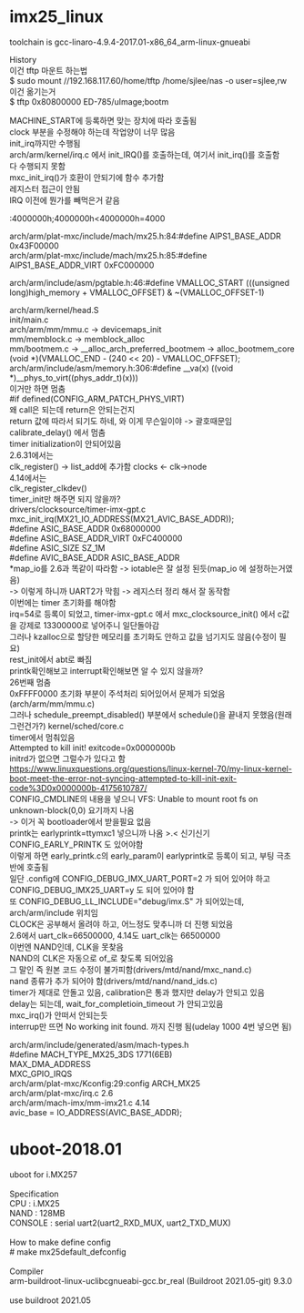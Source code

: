 # imx25_linux
toolchain is gcc-linaro-4.9.4-2017.01-x86_64_arm-linux-gnueabi

History<BR>
이건 tftp 마운트 하는법<BR>
$ sudo mount //192.168.117.60/home/tftp /home/sjlee/nas -o user=sjlee,rw<BR>
이건 옮기는거<BR>
$ tftp 0x80800000 ED-785/uImage;bootm<BR>

MACHINE_START에 등록하면 맞는 장치에 따라 호출됨<BR>
clock 부분을 수정해야 하는데 작업양이 너무 많음<BR>
init_irq까지만 수행됨<BR>
arch/arm/kernel/irq.c 에서 init_IRQ()를 호출하는데, 여기서 init_irq()를 호출함<BR>
다 수행되지 못함<BR>
mxc_init_irq()가 호환이 안되기에 함수 추가함<BR>
레지스터 접근이 안됨<BR>
IRQ 이전에 뭔가를 빼먹은거 같음<BR>

:4000000h;4000000h<4000000h=4000<BR>

arch/arm/plat-mxc/include/mach/mx25.h:84:#define AIPS1_BASE_ADDR       0x43F00000<BR>
arch/arm/plat-mxc/include/mach/mx25.h:85:#define AIPS1_BASE_ADDR_VIRT  0xFC000000<BR>

arch/arm/include/asm/pgtable.h:46:#define VMALLOC_START         (((unsigned long)high_memory + VMALLOC_OFFSET) & ~(VMALLOC_OFFSET-1)<BR>

arch/arm/kernel/head.S<BR>
init/main.c<BR>
arch/arm/mm/mmu.c -> devicemaps_init<BR>
mm/memblock.c -> memblock_alloc<BR>
mm/bootmem.c -> __alloc_arch_preferred_bootmem -> alloc_bootmem_core<BR>
(void *)(VMALLOC_END - (240 << 20) - VMALLOC_OFFSET);<BR>
arch/arm/include/asm/memory.h:306:#define __va(x)                       ((void *)__phys_to_virt((phys_addr_t)(x)))<BR>
이거만 하면 멈춤<BR>
#if defined(CONFIG_ARM_PATCH_PHYS_VIRT)<BR>
왜 call은 되는데 return은 안되는건지<BR>
return 값에 따라서 되기도 하네, 와 이게 무슨일이야 -> 괄호때문임<BR>
calibrate_delay() 에서 멈춤<BR>
timer initialization이 안되어있음<BR>
2.6.31에서는<BR>
clk_register() -> list_add에 추가함 clocks <- clk->node<BR>
4.14에서는<BR>
clk_register_clkdev()<BR>
timer_init만 해주면 되지 않을까?<BR>
drivers/clocksource/timer-imx-gpt.c<BR>
mxc_init_irq(MX21_IO_ADDRESS(MX21_AVIC_BASE_ADDR));<BR>
#define ASIC_BASE_ADDR       0x68000000<BR>
#define ASIC_BASE_ADDR_VIRT  0xFC400000<BR>
#define ASIC_SIZE            SZ_1M<BR>
#define AVIC_BASE_ADDR       ASIC_BASE_ADDR<BR>
*map_io를 2.6과 똑같이 따라함 -> iotable은 잘 설정 된듯(map_io 에 설정하는거였음)<BR>
-> 이렇게 하니까 UART2가 막힘 -> 레지스터 정리 해서 잘 동작함<BR>
이번에는 timer 초기화를 해야함<BR>
irq=54로 등록이 되었고, timer-imx-gpt.c 에서 mxc_clocksource_init() 에서 c값을 강제로 13300000로 넣어주니 일단돌아감<BR>
그러나 kzalloc으로 할당한 메모리를 초기화도 안하고 값을 넘기지도 않음(수정이 필요)<BR>
rest_init에서 abt로 빠짐<BR>
printk확인해보고 interrupt확인해보면 알 수 있지 않을까?<BR>
26번째 멈춤<BR>
0xFFFF0000 초기화 부분이 주석처리 되어있어서 문제가 되었음(arch/arm/mm/mmu.c)<BR>
그러나 schedule_preempt_disabled() 부분에서 schedule()을 끝내지 못했음(원래 그런건가?) kernel/sched/core.c<BR>
timer에서 멈춰있음<BR>
Attempted to kill init! exitcode=0x0000000b<BR>
initrd가 없으면 그럴수가 있다고 함<BR>
https://www.linuxquestions.org/questions/linux-kernel-70/my-linux-kernel-boot-meet-the-error-not-syncing-attempted-to-kill-init-exit-code%3D0x0000000b-4175610787/<BR>
CONFIG_CMDLINE의 내용을 넣으니 VFS: Unable to mount root fs on unknown-block(0,0) 요기까지 나옴<BR>
-> 이거 꼭 bootloader에서 받을필요 없음<BR>
printk는 earlyprintk=ttymxc1 넣으니까 나옴 >.< 신기신기<BR>
CONFIG_EARLY_PRINTK 도 있어야함<BR>
이렇게 하면 early_printk.c의 early_param이 earlyprintk로 등록이 되고, 부팅 극초반에 호출됨<BR>
일단 .config에 CONFIG_DEBUG_IMX_UART_PORT=2 가 되어 있어야 하고 CONFIG_DEBUG_IMX25_UART=y 도 되어 있어야 함<BR>
또 CONFIG_DEBUG_LL_INCLUDE="debug/imx.S" 가 되어있는데, arch/arm/include 위치임<BR>
CLOCK은 공부해서 올려야 하고, 어느정도 맞추니까 더 진행 되었음<BR>
2.6에서 uart_clk=66500000, 4.14도 uart_clk는 66500000<BR>
이번엔 NAND인데, CLK을 못찾음<BR>
NAND의 CLK은 자동으로 of_로 찾도록 되어있음<BR>
그 말인 즉 원본 코드 수정이 불가피함(drivers/mtd/nand/mxc_nand.c)<BR>
nand 종류가 추가 되어야 함(drivers/mtd/nand/nand_ids.c)<BR>
timer가 제대로 안돌고 있음, calibration은 통과 했지만 delay가 안되고 있음<BR>
delay는 되는데, wait_for_completioin_timeout 가 안되고있음<BR>
mxc_irq()가 안떠서 안되는듯<BR>
interrup만 뜨면 No working init found. 까지 진행 됨(udelay 1000 4번 넣으면 됨)<BR>


arch/arm/include/generated/asm/mach-types.h<BR>
#define MACH_TYPE_MX25_3DS             1771(6EB)<BR>
MAX_DMA_ADDRESS<BR>
MXC_GPIO_IRQS<BR>
arch/arm/plat-mxc/Kconfig:29:config ARCH_MX25<BR>
arch/arm/plat-mxc/irq.c 2.6<BR>
arch/arm/mach-imx/mm-imx21.c 4.14<BR>
        avic_base = IO_ADDRESS(AVIC_BASE_ADDR);<BR>
# uboot-2018.01
uboot for i.MX257<BR>
<BR>
Specification<BR>
 CPU : i.MX25<BR>
 NAND : 128MB<BR>
 CONSOLE : serial uart2(uart2_RXD_MUX, uart2_TXD_MUX)<BR>
<BR>
How to make define config<BR>
 &#35; make mx25default_defconfig<BR>
<BR>
Compiler<BR>
 arm-buildroot-linux-uclibcgnueabi-gcc.br_real (Buildroot 2021.05-git) 9.3.0<BR>
<BR>
use buildroot 2021.05<BR>
